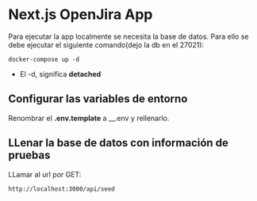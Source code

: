 # Next.js OpenJira App
Para ejecutar la app localmente se necesita la base de datos. Para ello se debe ejecutar el siguiente comando(dejo la db en el 27021):
```
docker-compose up -d
```
* El -d, significa __detached__


## Configurar las variables de entorno
Renombrar el __.env.template__ a __.env y rellenarlo.

## LLenar la base de datos con información de pruebas

LLamar al url por GET: 
```
http://localhost:3000/api/seed
```